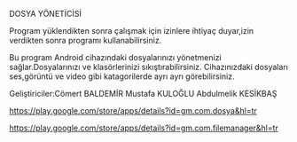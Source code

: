 DOSYA YÖNETİCİSİ

Program yüklendikten sonra çalışmak için izinlere ihtiyaç duyar,izin verdikten sonra programı kullanabilirsiniz.

Bu program Android cihazındaki dosyalarınızı yönetmenizi sağlar.Dosyalarınızı ve klasörlerinizi sıkıştırabilirsiniz.
Cihazınızdaki dosyaları ses,görüntü ve video gibi katagorilerde ayrı ayrı görebilirsiniz.

Geliştiriciler:Cömert BALDEMİR
               Mustafa KULOĞLU
               Abdulmelik KESİKBAŞ
               
          
          
          
https://play.google.com/store/apps/details?id=gm.com.dosya&hl=tr

https://play.google.com/store/apps/details?id=gm.com.filemanager&hl=tr
